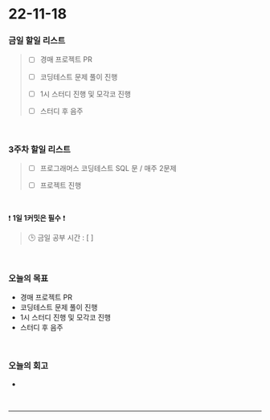 # 22-11-18

### 금일 할일 리스트
> - [ ]  경매 프로젝트 PR
>
> - [ ]  코딩테스트 문제 풀이 진행
>
> - [ ]  1시 스터디 진행 및 모각코 진행
>
> - [ ]  스터디 후 음주


<br/>

### 3주차 할일 리스트  

> - [ ]  프로그래머스 코딩테스트 SQL 문 / 매주 2문제  
>
> - [ ]  프로젝트 진행

<br/>

❗ **1일 1커밋은 필수** ❗
> 🕒 금일 공부 시간 : [  ]
  
<br/>

### 오늘의 목표
- 경매 프로젝트 PR
- 코딩테스트 문제 풀이 진행
- 1시 스터디 진행 및 모각코 진행
- 스터디 후 음주

<br>

### 오늘의 회고
- 

<br/>

------------  